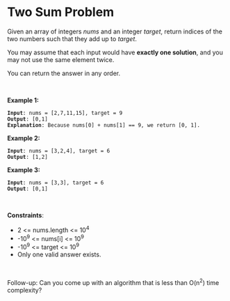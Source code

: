 # Two Sum Problem

Given an array of integers _nums_ and an integer _target_, return indices of the two numbers such that they add up to _target_.

You may assume that each input would have **exactly one solution**, and you may not use the same element twice.

You can return the answer in any order.

<br>

**Example 1:**
<pre><code><b>Input</b>: nums = [2,7,11,15], target = 9
<b>Output</b>: [0,1]
<b>Explanation</b>: Because nums[0] + nums[1] == 9, we return [0, 1].
</pre></code>

**Example 2:**
<pre><code><b>Input</b>: nums = [3,2,4], target = 6
<b>Output</b>: [1,2]
</pre></code>

**Example 3:**
<pre><code><b>Input</b>: nums = [3,3], target = 6
<b>Output</b>: [0,1]
</pre></code>

<br>

**Constraints**:

- 2 <= nums.length <= 10<sup>4</sup>
- -10<sup>9</sup> <= nums[i] <= 10<sup>9</sup>
- -10<sup>9</sup> <= target <= 10<sup>9</sup>
- Only one valid answer exists.

&emsp;

Follow-up: Can you come up with an algorithm that is less than O(n<sup>2</sup>) time complexity?
